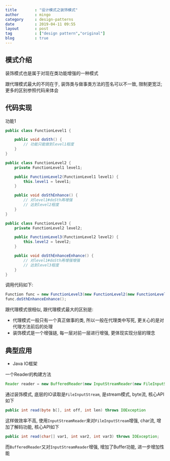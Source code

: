 ```yaml
---
title        : "设计模式之装饰模式"
author       : mingo
category     : design-patterns
date         : 2019-04-11 09:55
layout       : post
tag          : ["design pattern","original"]
blog         : true
---
```


## 模式介绍

装饰模式也是属于对现在类功能增强的一种模式

跟代理模式最大的不同在于, 装饰类与做事类方法的签名可以不一致, 限制更宽泛; 更多的区别参照代码来体会

## 代码实现

功能1

```java
public class FunctionLevel1 {

    public void doSth() {
        // 功能只能做到level1程度
    }
}
```

```java
public class FunctionLevel2 {
    private FunctionLevel1 level1;

    public FunctionLevel2(FunctionLevel1 level1) {
        this.level1 = level1;
    }

    public void doSthEnhance() {
        // 对level1#doSth再增强
        // 达到level2程度
    }
}
```

```java
public class FunctionLevel3 {
    private FunctionLevel2 level2;

    public FunctionLevel3(FunctionLevel2 level2) {
        this.level2 = level2;
    }

    public void doSthEnhanceEnhance() {
        // 对level1#doSth再增强增强
        // 达到level3程度
    }
}
```

调用代码如下:

```java
Function func = new FunctionLevel3(new FunctionLevel2(new FunctionLevel1()));
func.doSthEnhanceEnhance();
```

跟代理模式很相似, 跟代理模式最大的区别是:

- 代理模式一般只有一个真正做事的类, 所以一般在代理类中写死, 更关心的是对代理方法前后的处理
- 装饰模式是一个增强链, 每一层对前一层进行增强, 更体现实现分层的理念

## 典型应用

- Java IO框架

一个Reader的构建方法

```java
Reader reader = new BufferedReader(new InputStreamReader(new FileInputStream(new File("/tmp/aa.txt"))));
```

通过装饰模式, 底层的IO读取是`FileInputStream`, 是stream模式, byte流, 核心API如下

```java
public int read(byte b[], int off, int len) throws IOException
```

这样做效率不高, 使用`InputStreamReader`来对`FileInputStream`增强, char流, 增加了解码功能, 核心API如下

```java
public int read(char[] var1, int var2, int var3) throws IOException;
```

而`BufferedReader`又对`InputStreamReader`增强, 增加了Buffer功能, 进一步增加性能
